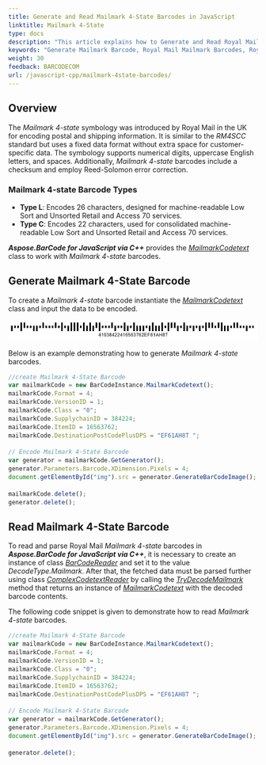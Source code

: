 ```yaml
---
title: Generate and Read Mailmark 4-State Barcodes in JavaScript
linktitle: Mailmark 4-State
type: docs
description: "This article explains how to Generate and Read Royal Mail Mailmark 4-State Barcodes using Aspose.BarCode for JavaScript via C++"
keywords: "Generate Mailmark Barcode, Royal Mail Mailmark Barcodes, Royal Mail Barcode, Aspose.BarCode, Generate Barcode JavaScript"
weight: 30
feedback: BARCODECOM
url: /javascript-cpp/mailmark-4state-barcodes/
---
```

## Overview
The *Mailmark 4-state* symbology was introduced by Royal Mail in the UK for encoding postal and shipping information. It is similar to the *RM4SCC* standard but uses a fixed data format without extra space for customer-specific data. The symbology supports numerical digits, uppercase English letters, and spaces. Additionally, *Mailmark 4-state* barcodes include a checksum and employ Reed-Solomon error correction.

### Mailmark 4-state Barcode Types
- **Type L**: Encodes 26 characters, designed for machine-readable Low Sort and Unsorted Retail and Access 70 services.
- **Type C**: Encodes 22 characters, used for consolidated machine-readable Low Sort and Unsorted Retail and Access 70 services.

***Aspose.BarCode for JavaScript via C++*** provides the [*MailmarkCodetext*](https://reference.aspose.com/barcode/javascript-cpp/aspose.barcode.complexbarcode/mailmarkcodetext) class to work with *Mailmark 4-state* barcodes.

## Generate Mailmark 4-State Barcode
To create a *Mailmark 4-state* barcode instantiate the [*MailmarkCodetext*](https://reference.aspose.com/barcode/javascript-cpp/aspose.barcode.complexbarcode/mailmarkcodetext) class and input the data to be encoded.

<p align="center"><img src="mailmark4state.png"></p>

Below is an example demonstrating how to generate *Mailmark 4-state* barcodes.

  
```javascript
//create Mailmark 4-State Barcode
var mailmarkCode = new BarCodeInstance.MailmarkCodetext();
mailmarkCode.Format = 4;
mailmarkCode.VersionID = 1;
mailmarkCode.Class = "0";
mailmarkCode.SupplychainID = 384224;
mailmarkCode.ItemID = 16563762;
mailmarkCode.DestinationPostCodePlusDPS = "EF61AH8T ";

// Encode Mailmark 4-State Barcode
var generator = mailmarkCode.GetGenerator();
generator.Parameters.Barcode.XDimension.Pixels = 4;
document.getElementById("img").src = generator.GenerateBarCodeImage(); // Display barcode image

mailmarkCode.delete();
generator.delete();

```


## **Read Mailmark 4-State Barcode**
To read and parse Royal Mail *Mailmark 4-state* barcodes in ***Aspose.BarCode for JavaScript via C++***, it is necessary to create an instance of class [*BarCodeReader*](https://reference.aspose.com/barcode/javascript-cpp/aspose.barcode.barcoderecognition/barcodereader) and set it to the value *DecodeType.Mailmark*. After that, the fetched data must be parsed further using class [*ComplexCodetextReader*](https://reference.aspose.com/barcode/javascript-cpp/aspose.barcode.complexbarcode/complexcodetextreader) by calling the [*TryDecodeMailmark*](https://reference.aspose.com/barcode/javascript-cpp/aspose.barcode.complexbarcode/complexcodetextreader/methods/trydecodemailmark) method that returns an instance of [*MailmarkCodetext*](https://reference.aspose.com/barcode/javascript-cpp/aspose.barcode.complexbarcode/mailmarkcodetext) with the decoded barcode contents.  
  
The following code snippet is given to demonstrate how to read *Mailmark 4-state* barcodes.
  
```javascript
//create Mailmark 4-State Barcode
var mailmarkCode = new BarCodeInstance.MailmarkCodetext();
mailmarkCode.Format = 4;
mailmarkCode.VersionID = 1;
mailmarkCode.Class = "0";
mailmarkCode.SupplychainID = 384224;
mailmarkCode.ItemID = 16563762;
mailmarkCode.DestinationPostCodePlusDPS = "EF61AH8T ";

// Encode Mailmark 4-State Barcode
var generator = mailmarkCode.GetGenerator();
generator.Parameters.Barcode.XDimension.Pixels = 4;
document.getElementById("img").src = generator.GenerateBarCodeImage(); // Display barcode image

generator.delete();

```